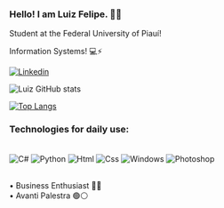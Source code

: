 ### Hello! I am Luiz Felipe. ✌🏽



Student at the Federal University of Piauí!

Information Systems! 💻⚡

[![Linkedin](https://img.shields.io/badge/LinkedIn-0077B5?style=for-the-badge&logo=linkedin&logoColor=white)](www.linkedin.com/in/luiz-felipe-b20b521a0)

![Luiz GitHub stats](https://github-readme-stats.vercel.app/api?username=Luizfelipenog&show_icons=true&theme=dark)

[![Top Langs](https://github-readme-stats.vercel.app/api/top-langs/?username=Luizfelipenog&theme=dark)](https://github.com/anuraghazra/github-readme-stats)

### Technologies for daily use:
<div style="display: inline_block"><br/>
 <img align="center" alt="C#" src="https://img.shields.io/badge/C-00599C?style=for-the-badge&logo=c&logoColor=black"/>
 <img align="center" alt="Python" src="https://img.shields.io/badge/Python-3776AB?style=for-the-badge&logo=python&logoColor=black"/>
 <img align="center" alt="Html" src="https://img.shields.io/badge/HTML-239120?style=for-the-badge&logo=html5&logoColor=black"/>
 <img align="center" alt="Css" src="https://img.shields.io/badge/CSS-239120?&style=for-the-badge&logo=css3&logoColor=black"/>
 <img align="center" alt="Windows" src="https://img.shields.io/badge/Windows-0078D6?style=for-the-badge&logo=windows&logoColor=black"/>
 <img align="center" alt="Photoshop" src="https://img.shields.io/badge/Adobe%20Photoshop-31A8FF?style=for-the-badge&logo=Adobe%20Photoshop&logoColor=black"/>

</div><br>



 • Business Enthusiast ✌🏽<br>
 • Avanti Palestra 🟢⚪<br>

 


